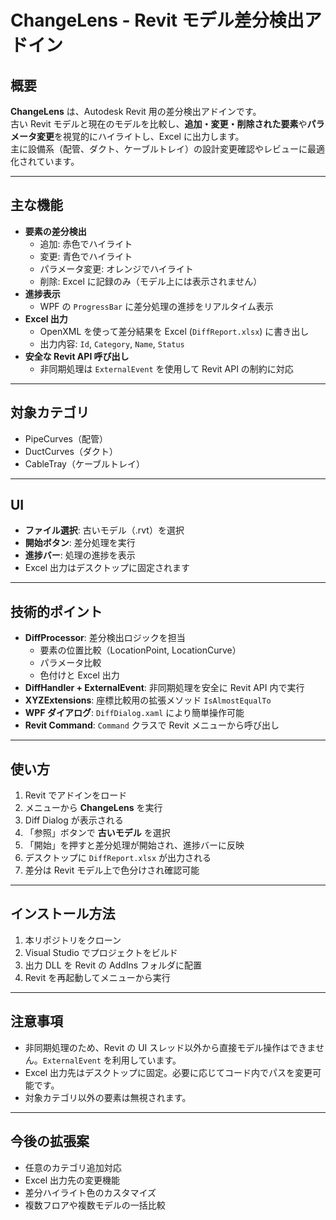 # ChangeLens - Revit モデル差分検出アドイン

## 概要
**ChangeLens** は、Autodesk Revit 用の差分検出アドインです。  
古い Revit モデルと現在のモデルを比較し、**追加・変更・削除された要素**や**パラメータ変更**を視覚的にハイライトし、Excel に出力します。  
主に設備系（配管、ダクト、ケーブルトレイ）の設計変更確認やレビューに最適化されています。

---

## 主な機能
- **要素の差分検出**
  - 追加: 赤色でハイライト
  - 変更: 青色でハイライト
  - パラメータ変更: オレンジでハイライト
  - 削除: Excel に記録のみ（モデル上には表示されません）
- **進捗表示**
  - WPF の `ProgressBar` に差分処理の進捗をリアルタイム表示
- **Excel 出力**
  - OpenXML を使って差分結果を Excel (`DiffReport.xlsx`) に書き出し
  - 出力内容: `Id`, `Category`, `Name`, `Status`
- **安全な Revit API 呼び出し**
  - 非同期処理は `ExternalEvent` を使用して Revit API の制約に対応

---

## 対象カテゴリ
- PipeCurves（配管）
- DuctCurves（ダクト）
- CableTray（ケーブルトレイ）

---

## UI
- **ファイル選択**: 古いモデル（.rvt）を選択
- **開始ボタン**: 差分処理を実行
- **進捗バー**: 処理の進捗を表示
- Excel 出力はデスクトップに固定されます

---

## 技術的ポイント
- **DiffProcessor**: 差分検出ロジックを担当
  - 要素の位置比較（LocationPoint, LocationCurve）
  - パラメータ比較
  - 色付けと Excel 出力
- **DiffHandler + ExternalEvent**: 非同期処理を安全に Revit API 内で実行
- **XYZExtensions**: 座標比較用の拡張メソッド `IsAlmostEqualTo`
- **WPF ダイアログ**: `DiffDialog.xaml` により簡単操作可能
- **Revit Command**: `Command` クラスで Revit メニューから呼び出し

---

## 使い方
1. Revit でアドインをロード
2. メニューから **ChangeLens** を実行
3. Diff Dialog が表示される
4. 「参照」ボタンで **古いモデル** を選択
5. 「開始」を押すと差分処理が開始され、進捗バーに反映
6. デスクトップに `DiffReport.xlsx` が出力される
7. 差分は Revit モデル上で色分けされ確認可能

---

## インストール方法
1. 本リポジトリをクローン
2. Visual Studio でプロジェクトをビルド
3. 出力 DLL を Revit の AddIns フォルダに配置
4. Revit を再起動してメニューから実行

---

## 注意事項
- 非同期処理のため、Revit の UI スレッド以外から直接モデル操作はできません。`ExternalEvent` を利用しています。
- Excel 出力先はデスクトップに固定。必要に応じてコード内でパスを変更可能です。
- 対象カテゴリ以外の要素は無視されます。

---

## 今後の拡張案
- 任意のカテゴリ追加対応
- Excel 出力先の変更機能
- 差分ハイライト色のカスタマイズ
- 複数フロアや複数モデルの一括比較
